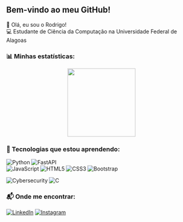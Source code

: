 ## Bem-vindo ao meu GitHub!  

👋 Olá, eu sou o Rodrigo!  
💻 Estudante de Ciência da Computação na Universidade Federal de Alagoas    

### 📊 Minhas estatísticas:

<div align="center">
  <img height="180em" src="https://github-readme-stats.vercel.app/api?username=rodrigololr&show_icons=true&theme=radical"/>
</div>

### 🚀 Tecnologias que estou aprendendo:  
![Python](https://img.shields.io/badge/Python-3.9-blue?style=for-the-badge&logo=python) ![FastAPI](https://img.shields.io/badge/FastAPI-009688?style=for-the-badge&logo=fastapi)    
![JavaScript](https://img.shields.io/badge/JavaScript-F7DF1E?style=for-the-badge&logo=javascript&logoColor=black) ![HTML5](https://img.shields.io/badge/HTML5-E34F26?style=for-the-badge&logo=html5) ![CSS3](https://img.shields.io/badge/CSS3-1572B6?style=for-the-badge&logo=css3) ![Bootstrap](https://img.shields.io/badge/Bootstrap-5.3-blueviolet?logo=bootstrap&logoColor=white)

![Cybersecurity](https://img.shields.io/badge/Security-007ACC?style=for-the-badge&logo=hackthebox)
![C](https://img.shields.io/badge/C-00599C?style=for-the-badge&logo=c&logoColor=white)


### 📬 Onde me encontrar:  
[![LinkedIn](https://img.shields.io/badge/LinkedIn-0077B5?style=for-the-badge&logo=linkedin)](https://www.linkedin.com/in/arodrigolima/)  [![Instagram](https://img.shields.io/badge/Instagram-E4405F?style=for-the-badge&logo=instagram)](https://www.instagram.com/a.rodrigolima_/)  
 
